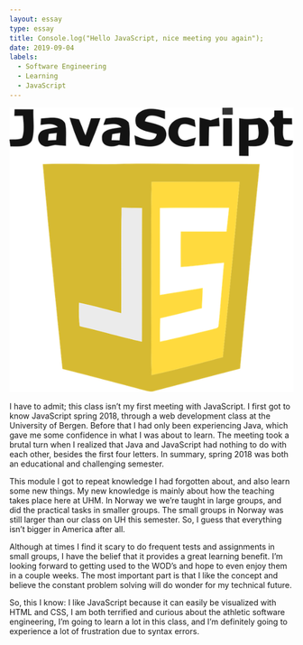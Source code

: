 ```yaml
---
layout: essay
type: essay
title: Console.log("Hello JavaScript, nice meeting you again");
date: 2019-09-04
labels:
  - Software Engineering
  - Learning
  - JavaScript
---
```


<img class="ui tiny left floated image" src="../images/js.png">

I have to admit; this class isn’t my first meeting with JavaScript. I first got to know JavaScript spring 2018, through a web development class at the University of Bergen. Before that I had only been experiencing Java, which gave me some confidence in what I was about to learn. The meeting took a brutal turn when I realized that Java and JavaScript had nothing to do with each other, besides the first four letters. In summary, spring 2018 was both an educational and challenging semester. 

This module I got to repeat knowledge I had forgotten about, and also learn some new things. My new knowledge is mainly about how the teaching takes place here at UHM. In Norway we we’re taught in large groups, and did the practical tasks in smaller groups. The small groups in Norway was still larger than our class on UH this semester. So, I guess that everything isn’t bigger in America after all.

Although at times I find it scary to do frequent tests and assignments in small groups, I have the belief that it provides a great learning benefit. I’m looking forward to getting used to the WOD’s and hope to even enjoy them in a couple weeks. The most important part is that I like the concept and believe the constant problem solving will do wonder for my technical future. 

So, this I know: I like JavaScript because it can easily be visualized with HTML and CSS, I am both terrified and curious about the athletic software engineering, I’m going to learn a lot in this class, and I’m definitely going to experience a lot of frustration due to syntax errors. 



